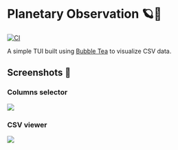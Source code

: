 # Planetary Observation 🪐🔭
[![CI](https://github.com/marcantoineg/planetary-observation/actions/workflows/ci.yaml/badge.svg)](https://github.com/marcantoineg/planetary-observation/actions/workflows/ci.yaml)

A simple TUI built using [Bubble Tea](https://github.com/charmbracelet/bubbletea) to visualize CSV data.

## Screenshots 📸

### Columns selector
<img src="https://user-images.githubusercontent.com/16008095/202869198-ae8b005d-a4b8-41d2-b1a7-65490a110f6c.png">

### CSV viewer
<img src="https://user-images.githubusercontent.com/16008095/202921178-83af5e5c-083d-42bd-8bcb-9abf07d438a7.png">

